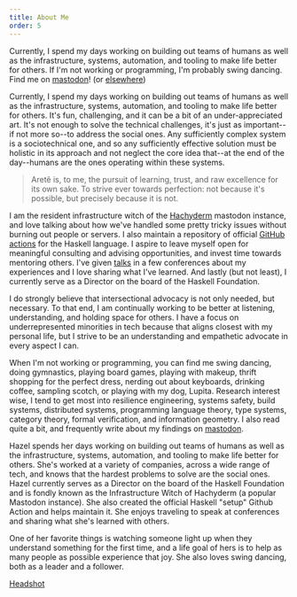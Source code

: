 ```yaml
---
title: About Me
order: 5
---
```


<div data-atabs class="flow">
  <section id="short" data-atabs-panel data-atabs-tab-label="Short" class="flow">

Currently, I spend my days working on building out teams of humans as well as the infrastructure, systems, automation, and tooling to make life better for others.
If I'm not working or programming, I'm probably swing dancing.
Find me on [mastodon]({{socialMedia.mastodon.url}})! (or [elsewhere](/contact))

  </section>

  <section id="long" data-atabs-panel data-atabs-tab-label="Long" class="flow">

Currently, I spend my days working on building out teams of humans as well as the infrastructure, systems, automation, and tooling to make life better for others.
It's fun, challenging, and it can be a bit of an under-appreciated art.
It's not enough to solve the technical challenges, it's just as important--if not more so--to address the social ones.
Any sufficiently complex system is a sociotechnical one, and so any sufficiently effective solution must be holistic in its approach and not neglect the core idea that--at the end of the day--humans are the ones operating within these systems.

> Aretê is, to me, the pursuit of learning, trust, and raw excellence for its own sake.
> To strive ever towards perfection: not because it's possible, but precisely because it is not.

I am the resident infrastructure witch of the [Hachyderm](https://hachyderm.io) mastodon instance, and love talking about how we've handled some pretty tricky issues without burning out people or servers.
I also maintain a repository of official [GitHub actions](https://github.com/haskell/actions) for the Haskell language.
I aspire to leave myself open for meaningful consulting and advising opportunities, and invest time towards mentoring others.
I've given [talks](/speaking) in a few conferences about my experiences and I love sharing what I've learned.
And lastly (but not least), I currently serve as a Director on the board of the Haskell Foundation.

I do strongly believe that intersectional advocacy is not only needed, but necessary.
To that end, I am continually working to be better at listening, understanding, and holding space for others.
I have a focus on underrepresented minorities in tech because that aligns closest with my personal life, but I strive to be an understanding and empathetic advocate in every aspect I can.

When I'm not working or programming, you can find me swing dancing, doing gymnastics, playing board games, playing with makeup, thrift shopping for the perfect dress, nerding out about keyboards, drinking coffee, sampling scotch, or playing with my dog, Lupita.
Research interest wise, I tend to get most into resilience engineering, systems safety, build systems, distributed systems, programming language theory, type systems, category theory, formal verification, and information geometry.
I also read quite a bit, and frequently write about my findings on [mastodon]({{socialMedia.mastodon.url}}).

  </section>
  <section id="speaker" data-atabs-panel data-atabs-tab-label="Speaker" class="flow">

Hazel spends her days working on building out teams of humans as well as the infrastructure, systems, automation, and tooling to make life better for others.
She's worked at a variety of companies, across a wide range of tech, and knows that the hardest problems to solve are the social ones.
Hazel currently serves as a Director on the board of the Haskell Foundation and is fondly known as the Infrastructure Witch of Hachyderm (a popular Mastodon instance).
She also created the official Haskell "setup" Github Action and helps maintain it.
She enjoys traveling to speak at conferences and sharing what she's learned with others.

One of her favorite things is watching someone light up when they understand something for the first time, and a life goal of hers is to help as many people as possible experience that joy.
She also loves swing dancing, both as a leader and a follower.

[Headshot](/images/og.jpg)

  </section>
</div>

<script data-helmet="tabs-page" async defer>
{% include "tabs.js" %}
</script>

<style data-helmet="tabs-style">
{% include "tabs.css" %}
</style>
